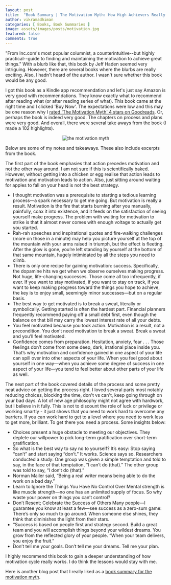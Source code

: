 ```yaml
---
layout: post
title:  "Book Summary | The Motivation Myth: How High Achievers Really Set Themselves Up to Win"
author: vikramadhiman
categories: [ Books, Book Summaries ]
image: assets/images/posts/motivation.jpg
featured: false
comments: true
---
```

"From Inc.com's most popular columnist, a counterintuitive--but highly practical--guide to finding and maintaining the motivation to achieve great things." With a blurb like that, this book by Jeff Haden seemed very intriguing. However, there are several books where the blurbs are really exciting. Also, I hadn't heard of the author. I wasn't sure whether this book would be any good. 

I got this book as a Kindle app recommendation and let's just say Amazon is very good with recommendations. They know exactly what to recommend after reading what (or after reading series of what). This book came at the right time and I clicked 'Buy Now'. The expectations were low and this may be one reason why I <a href="https://www.goodreads.com/review/show/3476094429" target="_blank">rated 'The Motivation Myth' 4 stars on Goodreads</a>. Or, perhaps the book is indeed very good. The chapters on process and plans were very good. And overall, there were several take aways from the book (I made a 102 highlights).

<p align="center"><img src="https://i.gr-assets.com/images/S/compressed.photo.goodreads.com/books/1500772971l/35783582._SY475_.jpg" alt = "the motivation myth" title="the motivation myth"></p>

Below are some of my notes and takeaways. These also include excerpts from the book.

The first part of the book emphasies that action precedes motivation and not the other way around. I am not sure if this is scientifically baked. However, without getting into a chicken or egg realise that action leads to motivation and motivation leads to action. Also, just sitting around waiting for apples to fall on your head is not the best strategy.
<ul>
	<li>I thought motivation was a prerequisite to starting a tedious learning process—a spark necessary to get me going. But motivation is really a result. Motivation is the fire that starts burning after you manually, painfully, coax it into existence, and it feeds on the satisfaction of seeing yourself make progress. The problem with waiting for motivation to strike is that it almost never comes with enough voltage to actually get you started.</li>
	<li>Rah-rah speeches and inspirational quotes and fire-walking challenges (more on those in a minute) may help you picture yourself at the top of the mountain with your arms raised in triumph, but the effect is fleeting. After the glow is gone, you’re left standing by yourself at the bottom of that same mountain, hugely intimidated by all the steps you need to climb.</li>
	<li>There is only one recipe for gaining motivation: success. Specifically, the dopamine hits we get when we observe ourselves making progress. Not huge, life-changing successes. Those come all too infrequently, if ever. If you want to stay motivated, if you want to stay on track, if you want to keep making progress toward the things you hope to achieve, the key is to enjoy small, seemingly minor successes—but on a regular basis.</li>
	<li>The best way to get motivated is to break a sweat, literally or symbolically. Getting started is often the hardest part. Financial planners frequently recommend paying off a small debt first, even though the balance on that bill may carry the lowest interest rate of all your debts.</li>
	<li>You feel motivated because you took action. Motivation is a result, not a precondition. You don’t need motivation to break a sweat. Break a sweat and you’ll feel motivated.</li>
	<li>Confidence comes from preparation. Hesitation, anxiety, fear . . . Those feelings don’t come from some deep, dark, irrational place inside you. That’s why motivation and confidence gained in one aspect of your life can spill over into other aspects of your life. When you feel good about yourself in one way—when you achieve some degree of success in one aspect of your life—you tend to feel better about other parts of your life as well.</li>
</ul>
The next part of the book covered details of the process and some pretty neat advice on getting the process right. I loved several parts most notably reducing choices, blocking the time, don't vs can't, keep going through on your bad days. A lot of new age philosophy might not agree with hardwork, but I believe in it fully. This is not to discount the role of luck or privilege or working smartly - it just shows that you need to work hard to overcome any barriers. If you can work hard to get to a level where you need to work less to get more, brilliant. To get there you need a process. Some insights below:
<ul>
	<li>Choices present a huge obstacle to meeting our objectives. They deplete our willpower to pick long-term gratification over short-term gratification.</li>
	<li>So what is the best way to say no to yourself? It’s easy: Stop saying “can’t” and start saying “don’t.” It works. Science says so. Researchers conducted a study: One group was given a simple temptation and told to say, in the face of that temptation, “I can’t do (that).” The other group was told to say, “I don’t do (that).”</li>
	<li>Norman Mailer said, “Being a real writer means being able to do the work on a bad day.”</li>
	<li>Learn to Ignore the Things You Have No Control Over Mental strength is like muscle strength—no one has an unlimited supply of focus. So why waste your power on things you can’t control?</li>
	<li>Don’t Resent; Celebrate the Success of Others Many people—I guarantee you know at least a few—see success as a zero-sum game: There’s only so much to go around. When someone else shines, they think that diminishes the light from their stars.</li>
	<li>“Success is based on people first and strategy second. Build a great team and you will accomplish things beyond your wildest dreams. You grow from the reflected glory of your people. “When your team delivers, you enjoy the fruit.”</li>
	<li>Don’t tell me your goals. Don’t tell me your dreams. Tell me your plan.</li>
</ul>

I highly recommend this book to gain a deeper understanding of how motivation cycle really works. I do think the lessons would stay with me. 

Here is another blog post that I really liked as a <a href="https://medium.com/@sarahcy/motivation-is-overrated-the-motivation-myth-by-jeff-haden-98df2623dcdd">book summary for the motivation myth</a>.

